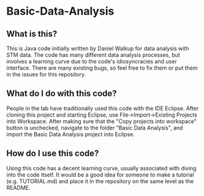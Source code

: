 # Basic-Data-Analysis

## What is this?

This is Java code initially written by Daniel Walkup for data analysis with STM data. The code has many different data analysis processes, but involves a learning curve due to the code's idiosyncracies and user interface. There are many existing bugs, so feel free to fix them or put them in the issues for this repository.

## What do I do with this code?

People in the lab have traditionally used this code with the IDE Eclipse. After cloning this project and starting Eclipse, use File->Import->Existing Projects into Workspace. After making sure that the "Copy projects into workspace" button is unchecked, navigate to the folder "Basic Data Analysis", and import the Basic Data Analysis project into Eclipse.

## How do I use this code?

Using this code has a decent learning curve, usually associated with diving into the code itself. It would be a good idea for someone to make a tutorial (e.g. TUTORIAL.md) and place it in the repository on the same level as the README.
